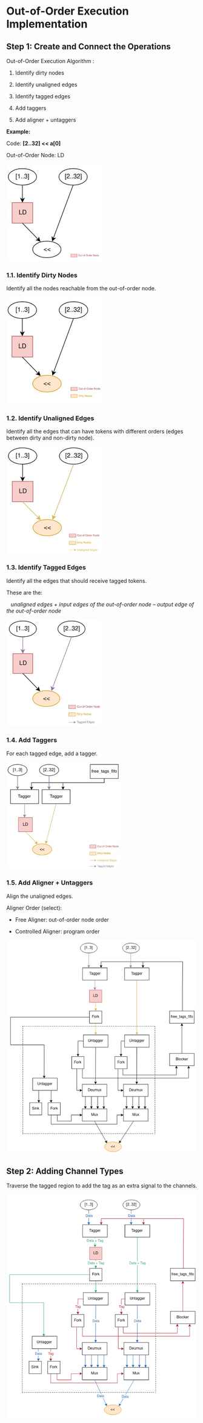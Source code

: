 # Out-of-Order Execution Implementation

## Step 1: Create and Connect the Operations
Out-of-Order Execution Algorithm :

1. Identify dirty nodes

2. Identify unaligned edges

3.  Identify tagged edges

4.  Add taggers

5. Add aligner + untaggers

**Example:**

Code: **[2..32] << a[0]**

Out-of-Order Node: LD

<img alt="Example diagram" src="./Figures/Example.png" width="250" />

### 1.1. Identify Dirty Nodes
Identify all the nodes reachable from the out-of-order node.

<img alt="Step 1.1 diagram" src="./Figures/Step1.1.png" width="250" />


### 1.2. Identify Unaligned Edges
Identify all the edges that can have tokens with different orders (edges between dirty and non-dirty node).

<img alt="Step 1.2 diagram" src="./Figures/Step1.2.png" width="250" />

### 1.3. Identify Tagged Edges
Identify all the edges that should receive tagged tokens.

These are the:

&nbsp;&nbsp; *unaligned edges + input edges of the out-of-order node – output edge of the out-of-order node*

<img alt="Step 1.3 diagram" src="./Figures/Step1.3.png" width="250" />

### 1.4. Add Taggers
For each tagged edge, add a tagger.

<img alt="Step 1.4 diagram" src="./Figures/Step1.4.png" width="300" />

### 1.5. Add Aligner + Untaggers
Align the unaligned edges.


Aligner Order (select):

- Free Aligner: out-of-order node order

- Controlled Aligner: program order

<img alt="Step 1.5 diagram" src="./Figures/Step1.5.png" width="600" />

## Step 2: Adding Channel Types
Traverse the tagged region to add the tag as an extra signal to the channels.

<img alt="Step 2 diagram" src="./Figures/Step2.png" width="600" />